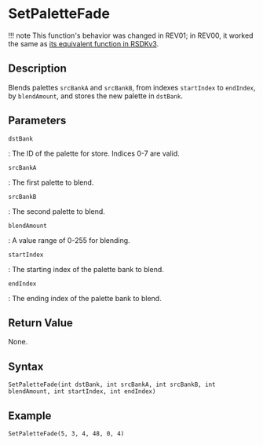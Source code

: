 # SetPaletteFade

!!! note
    This function's behavior was changed in REV01; in REV00, it worked the same as [its equivalent function in RSDKv3](/RSDKv3/RetroScript/Functions/Drawing/SetPaletteFade.md).

## Description
Blends palettes `srcBankA` and `srcBankB`, from indexes `startIndex` to `endIndex`, by `blendAmount`, and stores the new palette in `dstBank`.

## Parameters
`dstBank`

:   The ID of the palette for store. Indices 0-7 are valid.

`srcBankA`

:   The first palette to blend.

`srcBankB`

:   The second palette to blend.

`blendAmount`

:   A value range of 0-255 for blending.

`startIndex`

:   The starting index of the palette bank to blend.

`endIndex`

:   The ending index of the palette bank to blend.

## Return Value
None.

## Syntax
```
SetPaletteFade(int dstBank, int srcBankA, int srcBankB, int blendAmount, int startIndex, int endIndex)
```

## Example
```
SetPaletteFade(5, 3, 4, 48, 0, 4)
```